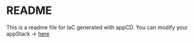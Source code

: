 # README
This is a readme file for IaC generated with appCD.
You can modify your appStack -> [here](http://cloud.appcd.io/appstacks/47350d79-3ff0-44c6-b22c-faf7a583d7f4)
